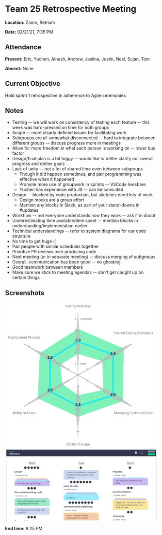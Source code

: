 # Team 25 Retrospective Meeting

**Location:** Zoom, Retrium

**Date:** 02/21/21, 7:35 PM

## Attendance

**Present:** Eric, Yuchen, Ainesh, Andrew, Jaslina, Justin, Neel, Sujan, Tom

**Absent:** None

## Current Objective
Hold sprint 1 retrospective in adherence to Agile ceremonies

## Notes

* Testing -- we will work on consistency of testing each feature -- this week was hard-pressed on time for both groups
* Scope -- more clearly defined issues for facilitating work
* Subgroups are all somewhat disconnected -- hard to integrate between different groups -- discuss progress more in meetings
* Allow for more freedom in what each person is working on -- lower bus factor
* Design/final plan is a bit foggy -- would like to better clarify our overall progress and define goals
* Lack of unity -- not a lot of shared time even between subgroups
	* Though it did happen sometimes, and pair programming was effective when it happened
	* Promote more use of groupwork in sprints -- VSCode liveshare
	* Yuchen has experience with JS -- can be consulted
* Design -- blocked by code production, but sketches need lots of work
	* Design mocks are a group effort
	* Mention any blocks in Slack, as part of your stand-downs in #updates
* Workflow -- not everyone understands how they work -- ask if in doubt
* Underestimating time available/time spent -- mention blocks in understanding/implementation earlier
* Technical understandings -- refer to system diagrams for our code structure
* No time to get huge :(
* Pair people with similar schedules together
* Prioritize PR reviews over producing code
* Next meeting (or in separate meeting) -- discuss merging of subgroups
* Overall, communication has been good -- no ghosting
* Good teamwork between members
* Make sure we stick to meeting agendas -- don't get caught up on certain things

## Screenshots

![Radar](../retro_artifacts/Sprint-1-Radar.png)
![MSG](../retro_artifacts/Sprint-1-MSG.png)

**End time:** 8:25 PM
